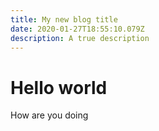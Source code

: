 ```yaml
---
title: My new blog title
date: 2020-01-27T18:55:10.079Z
description: A true description
---
```


# Hello world

How are you doing
